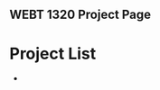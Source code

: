 ## WEBT 1320 Project Page

<h1>Project List</h1>

<ul>
  <li><a href="/index.html" target="_blank"></a></li>
</ul> 
